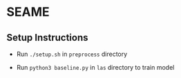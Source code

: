 # SEAME

## Setup Instructions

 - Run ```./setup.sh``` in ```preprocess``` directory

 - Run ```python3 baseline.py``` in ```las``` directory to train model